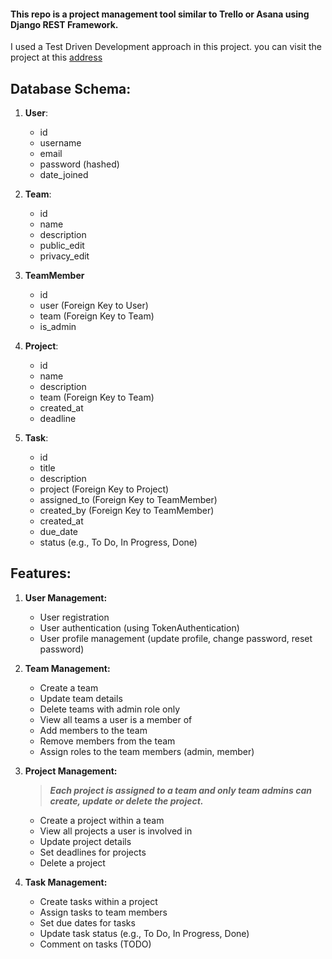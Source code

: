 #### This repo is a project management tool similar to Trello or Asana using Django REST Framework.
I used a Test Driven Development approach in this project.
you can visit the project at this [address](https://b5790bdf-ab07-4ee5-800b-0a7b47bc6bb5-00-17bshuqewjj53.worf.replit.dev/api/swagger/)

## Database Schema:

1. **User**:
   - id
   - username
   - email
   - password (hashed)
   - date_joined

2. **Team**:
   - id
   - name
   - description
   - public_edit
   - privacy_edit

3. **TeamMember**
   - id
   - user (Foreign Key to User)
   - team (Foreign Key to Team)
   - is_admin

4. **Project**:
   - id
   - name
   - description
   - team (Foreign Key to Team)
   - created_at
   - deadline

5. **Task**:
   - id
   - title
   - description
   - project (Foreign Key to Project)
   - assigned_to (Foreign Key to TeamMember)
   - created_by (Foreign Key to TeamMember)
   - created_at
   - due_date
   - status (e.g., To Do, In Progress, Done)

## Features:

1. **User Management:**

   - User registration
   - User authentication (using TokenAuthentication)
   - User profile management (update profile, change password, reset password)

2. **Team Management:**

   - Create a team
   - Update team details
   - Delete teams with admin role only
   - View all teams a user is a member of
   - Add members to the team
   - Remove members from the team
   - Assign roles to the team members (admin, member)

3. **Project Management:**

   > ***Each project is assigned to a team and only team admins can create, update or delete the project.***
   - Create a project within a team
   - View all projects a user is involved in
   - Update project details
   - Set deadlines for projects
   - Delete a project

4. **Task Management:**

   - Create tasks within a project
   - Assign tasks to team members
   - Set due dates for tasks
   - Update task status (e.g., To Do, In Progress, Done)
   - Comment on tasks (TODO)
